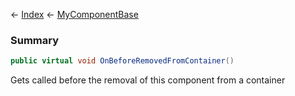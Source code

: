 ← [Index](Api-Index) ← [MyComponentBase](VRage.Game.Components.MyComponentBase)

### Summary

```csharp
public virtual void OnBeforeRemovedFromContainer()
```

Gets called before the removal of this component from a container

